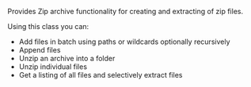 ﻿Provides Zip archive functionality for creating and extracting of zip files. Using this class you can:* Add files in batch using paths or wildcards optionally recursively* Append files* Unzip an archive into a folder* Unzip individual files* Get a listing of all files and selectively extract files